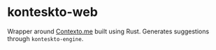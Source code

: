 # konteskto-web 
Wrapper around [Contexto.me](https://contexto.me/en) built using Rust. Generates suggestions through `konteskto-engine`. 
